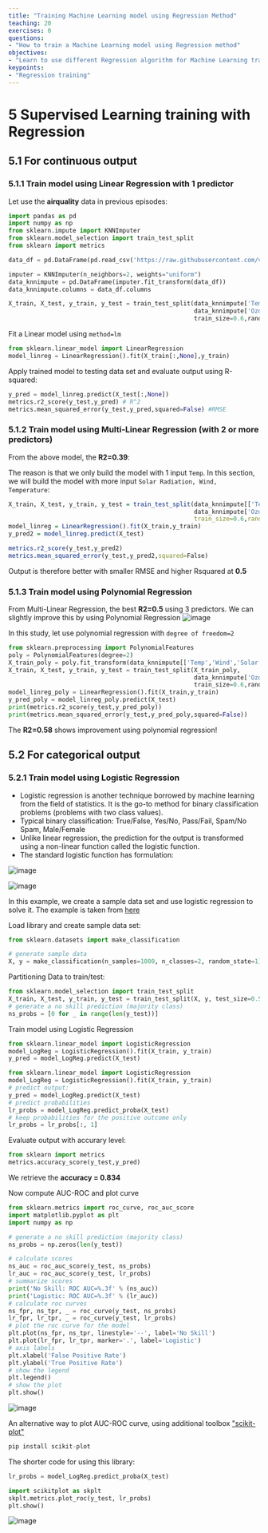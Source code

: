 ```yaml
---
title: "Training Machine Learning model using Regression Method"
teaching: 20
exercises: 0
questions:
- "How to train a Machine Learning model using Regression method"
objectives:
- "Learn to use different Regression algorithm for Machine Learning training"
keypoints:
- "Regression training"
---
```

# 5 Supervised Learning training with Regression
## 5.1 For continuous output
### 5.1.1 Train model using Linear Regression with 1 predictor
Let use the **airquality** data in previous episodes:

```python
import pandas as pd
import numpy as np
from sklearn.impute import KNNImputer
from sklearn.model_selection import train_test_split
from sklearn import metrics

data_df = pd.DataFrame(pd.read_csv('https://raw.githubusercontent.com/vuminhtue/Machine-Learning-Python/master/data/r_airquality.csv'))

imputer = KNNImputer(n_neighbors=2, weights="uniform")
data_knnimpute = pd.DataFrame(imputer.fit_transform(data_df))
data_knnimpute.columns = data_df.columns

X_train, X_test, y_train, y_test = train_test_split(data_knnimpute['Temp'],
                                                    data_knnimpute['Ozone'],
                                                    train_size=0.6,random_state=123)
```
Fit a Linear model using `method=lm`
```python
from sklearn.linear_model import LinearRegression
model_linreg = LinearRegression().fit(X_train[:,None],y_train)
```
Apply trained model to testing data set and evaluate output using R-squared:
```python
y_pred = model_linreg.predict(X_test[:,None])
metrics.r2_score(y_test,y_pred) # R^2
metrics.mean_squared_error(y_test,y_pred,squared=False) #RMSE
```

### 5.1.2 Train model using Multi-Linear Regression (with 2 or more predictors)
From the above model, the **R2=0.39**:

The reason is that we only build the model with 1 input `Temp`.
In this section, we will build the model with more input `Solar Radiation, Wind, Temperature`:
```r
X_train, X_test, y_train, y_test = train_test_split(data_knnimpute[['Temp','Wind','Solar.R']],
                                                    data_knnimpute['Ozone'],
                                                    train_size=0.6,random_state=123)
model_linreg = LinearRegression().fit(X_train,y_train)
y_pred2 = model_linreg.predict(X_test)

metrics.r2_score(y_test,y_pred2)
metrics.mean_squared_error(y_test,y_pred2,squared=False)
```
Output is therefore better with smaller RMSE and higher Rsquared at **0.5**

### 5.1.3 Train model using Polynomial Regression
From Multi-Linear Regression, the best **R2=0.5** using 3 predictors.
We can slightly improve this by using Polynomial Regression
![image](https://user-images.githubusercontent.com/43855029/115059030-f7e13c00-9eb3-11eb-9887-52461d7a87aa.png)

In this study, let use polynomial regression with `degree of freedom=2`
```python
from sklearn.preprocessing import PolynomialFeatures
poly = PolynomialFeatures(degree=2)
X_train_poly = poly.fit_transform(data_knnimpute[['Temp','Wind','Solar.R']])
X_train, X_test, y_train, y_test = train_test_split(X_train_poly,
                                                    data_knnimpute['Ozone'],
                                                    train_size=0.6,random_state=123)
model_linreg_poly = LinearRegression().fit(X_train,y_train)
y_pred_poly = model_linreg_poly.predict(X_test)
print(metrics.r2_score(y_test,y_pred_poly))
print(metrics.mean_squared_error(y_test,y_pred_poly,squared=False))
```
The **R2=0.58** shows improvement using polynomial regression!

## 5.2 For categorical output
### 5.2.1 Train model using Logistic Regression
- Logistic regression is another technique borrowed by machine learning from the field of statistics. It is the go-to method for binary classification problems (problems with two class values).
- Typical binary classification: True/False, Yes/No, Pass/Fail, Spam/No Spam, Male/Female
- Unlike linear regression, the prediction for the output is transformed using a non-linear function called the logistic function.
- The standard logistic function has formulation:

![image](https://user-images.githubusercontent.com/43855029/114233181-f7dcbb80-994a-11eb-9c89-58d7802d6b49.png)

![image](https://user-images.githubusercontent.com/43855029/114233189-fb704280-994a-11eb-9019-8355f5337b37.png)

In this example, we create a sample data set and use logistic regression to solve it. The example is taken from [here](https://machinelearningmastery.com/roc-curves-and-precision-recall-curves-for-classification-in-python/)

Load library and create sample data set:

```python
from sklearn.datasets import make_classification

# generate sample data
X, y = make_classification(n_samples=1000, n_classes=2, random_state=1)
```

Partitioning Data to train/test:
```python
from sklearn.model_selection import train_test_split
X_train, X_test, y_train, y_test = train_test_split(X, y, test_size=0.5, random_state=2)
# generate a no skill prediction (majority class)
ns_probs = [0 for _ in range(len(y_test))]
```

Train model using Logistic Regression
```python
from sklearn.linear_model import LogisticRegression
model_LogReg = LogisticRegression().fit(X_train, y_train)
y_pred = model_LogReg.predict(X_test)

from sklearn.linear_model import LogisticRegression
model_LogReg = LogisticRegression().fit(X_train, y_train)
# predict output:
y_pred = model_LogReg.predict(X_test)
# predict probabilities
lr_probs = model_LogReg.predict_proba(X_test)
# keep probabilities for the positive outcome only
lr_probs = lr_probs[:, 1]
```

Evaluate output with accurary level:
```python
from sklearn import metrics
metrics.accuracy_score(y_test,y_pred)
```
We retrieve the **accuracy = 0.834**

Now compute AUC-ROC and plot curve

```python
from sklearn.metrics import roc_curve, roc_auc_score
import matplotlib.pyplot as plt
import numpy as np

# generate a no skill prediction (majority class)
ns_probs = np.zeros(len(y_test))

# calculate scores
ns_auc = roc_auc_score(y_test, ns_probs)
lr_auc = roc_auc_score(y_test, lr_probs)
# summarize scores
print('No Skill: ROC AUC=%.3f' % (ns_auc))
print('Logistic: ROC AUC=%.3f' % (lr_auc))
# calculate roc curves
ns_fpr, ns_tpr, _ = roc_curve(y_test, ns_probs)
lr_fpr, lr_tpr, _ = roc_curve(y_test, lr_probs)
# plot the roc curve for the model
plt.plot(ns_fpr, ns_tpr, linestyle='--', label='No Skill')
plt.plot(lr_fpr, lr_tpr, marker='.', label='Logistic')
# axis labels
plt.xlabel('False Positive Rate')
plt.ylabel('True Positive Rate')
# show the legend
plt.legend()
# show the plot
plt.show()
```

![image](https://user-images.githubusercontent.com/43855029/120822169-22e72400-c524-11eb-97fe-46f711a11072.png)

An alternative way to plot AUC-ROC curve, using additional toolbox ["scikit-plot"](https://scikit-plot.readthedocs.io/en/stable/)
```python
pip install scikit-plot
```

The shorter code for using this library:

```python
lr_probs = model_LogReg.predict_proba(X_test)

import scikitplot as skplt
skplt.metrics.plot_roc(y_test, lr_probs)
plt.show()
```

![image](https://user-images.githubusercontent.com/43855029/120822378-588c0d00-c524-11eb-9cdc-431bd927ad48.png)

